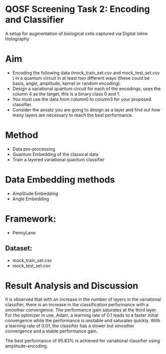 # QOSF Screening Task 2: Encoding and Classifier
A setup for augmentation of biological cells captured via Digital Inline Holography

# Aim
* Encoding the following data (mock_train_set.csv and mock_test_set.csv ) in a quantum circuit in at least two different ways (these could be basis, angle,  amplitude, kernel or random encoding).
* Design a variational quantum circuit for each of the encodings, uses the column 4  as the target,  this is a binary class 0 and 1.
* You must  use the data from column0 to column3 for your proposed classifier. 
* Consider the ansatz you are going to design as a layer and find out how many layers are necessary to reach the best performance.


# Method
* Data pre-processing
* Quantum Embedding of the classical data 
* Train a layered variational quantum classifier


# Data Embedding methods
* Amplitude Embedding
* Angle Embedding


# Framework:
* PennyLane


## Dataset: 
* mock_train_set.csv
* mock_test_set.csv


# Result Analysis and Discussion

It is observed that with an increase in the number of layers in the variational classifier, there is an increase in the classification performance with a smoother convergence. The performance gain saturates at the third layer. 
For the optimizer in use, Adam, a learning rate of $0.1$ leads to a faster initial convergence while the performance is unstable and saturates quickly. 
With a learning rate of $0.01$, the classifier has a slower but smoother convergence and a stable performance gain.

The best performance of $95.83\%$ is achieved for variational classifier using amplitude-encoding.